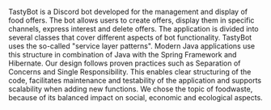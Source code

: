 TastyBot is a Discord bot developed for the management and display of food offers.
The bot allows users to create offers, display them in specific channels, express interest and delete offers.
The application is divided into several classes that cover different aspects of bot functionality.
TastyBot uses the so-called "service layer patterns".
Modern Java applications use this structure in combination of Java with the Spring Framework and Hibernate.
Our design follows proven practices such as Separation of Concerns and Single Responsibility. 
This enables clear structuring of the code, facilitates maintenance and testability of the application and supports scalability when adding new functions.
We chose the topic of foodwaste, because of its balanced impact on social, economic and ecological aspects.
